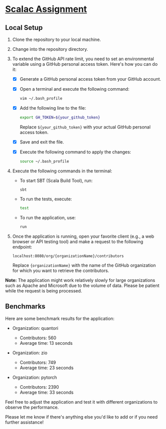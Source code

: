 
# [Scalac Assignment](https://github.com/Ghurtchu/COUNTributions/blob/master/Scala-Task-Scalac.pdf)

## Local Setup

1. Clone the repository to your local machine.
   
2. Change into the repository directory.

3. To extend the GitHub API rate limit, you need to set an environmental variable using a GitHub personal access token. Here's how you can do it:
   
   - [x] Generate a GitHub personal access token from your GitHub account.
   - [x] Open a terminal and execute the following command:
  
     ```bash
     vim ~/.bash_profile
     ```
   - [x] Add the following line to the file:
   
     ```bash
     export GH_TOKEN=${your_github_token}
     ```
     Replace `${your_github_token}` with your actual GitHub personal access token.
   - [x] Save and exit the file.
   - [x] Execute the following command to apply the changes:
     ```bash
     source ~/.bash_profile
     ```

4. Execute the following commands in the terminal:
   
   - To start SBT (Scala Build Tool), run:
     ```
     sbt
     ```
   - To run the tests, execute:
     ```bash
     test
     ```
   - To run the application, use:
     ```bash
     run
     ```

6. Once the application is running, open your favorite client (e.g., a web browser or API testing tool) and make a request to the following endpoint:
   ```
   localhost:8080/org/{organizationName}/contributors
   ```
   Replace `{organizationName}` with the name of the GitHub organization for which you want to retrieve the contributors.


**Note:** The application might work relatively slowly for large organizations such as Apache and Microsoft due to the volume of data. Please be patient while the request is being processed.

## Benchmarks

Here are some benchmark results for the application:

- Organization: quantori
  - Contributors: 560
  - Average time: 13 seconds

- Organization: zio
  - Contributors: 749
  - Average time: 23 seconds

- Organization: pytorch
  - Contributors: 2390
  - Average time: 33 seconds

Feel free to adjust the application and test it with different organizations to observe the performance.

Please let me know if there's anything else you'd like to add or if you need further assistance!
